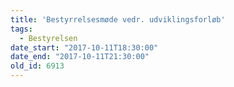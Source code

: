 ```yaml
---
title: 'Bestyrrelsesmøde vedr. udviklingsforløb'
tags:
  - Bestyrelsen
date_start: "2017-10-11T18:30:00"
date_end: "2017-10-11T21:30:00"
old_id: 6913
---
```


